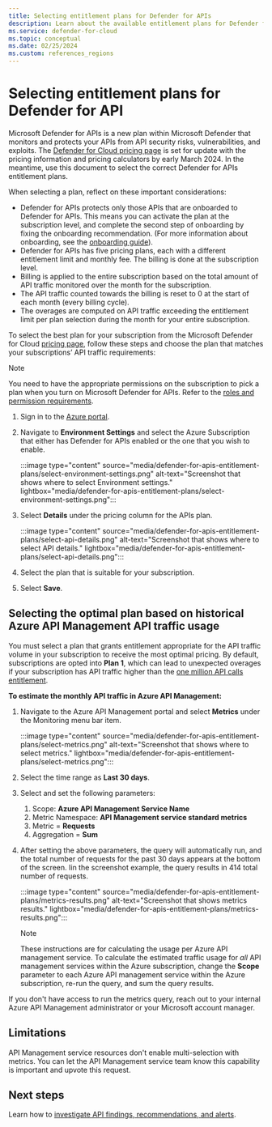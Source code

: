 ```yaml
---
title: Selecting entitlement plans for Defender for APIs
description: Learn about the available entitlement plans for Defender for APIs deployment in Microsoft Defender for Cloud.
ms.service: defender-for-cloud
ms.topic: conceptual
ms.date: 02/25/2024
ms.custom: references_regions
---
```

# Selecting entitlement plans for Defender for API

Microsoft Defender for APIs is a new plan within Microsoft Defender that monitors and protects your APIs from API security risks, vulnerabilities, and exploits. The [Defender for Cloud pricing page](https://azure.microsoft.com/pricing/details/defender-for-cloud/) is set for update with the pricing information and pricing calculators by early March 2024. In the meantime, use this document to select the correct Defender for APIs entitlement plans. 

When selecting a plan, reflect on these important considerations:

- Defender for APIs protects only those APIs that are onboarded to Defender for APIs. This means you can activate the plan at the subscription level, and complete the second step of onboarding by fixing the onboarding recommendation. (For more information about onboarding, see the [onboarding guide](defender-for-apis-deploy.md#enable-the-defender-for-apis-plan)).
- Defender for APIs has five pricing plans, each with a different entitlement limit and monthly fee. The billing is done at the subscription level.  
- Billing is applied to the entire subscription based on the total amount of API traffic monitored over the month for the subscription. 
- The API traffic counted towards the billing is reset to 0 at the start of each month (every billing cycle). 
- The overages are computed on API traffic exceeding the entitlement limit per plan selection during the month for your entire subscription.

To select the best plan for your subscription from the Microsoft Defender for Cloud [pricing page](https://azure.microsoft.com/pricing/details/defender-for-cloud/), follow these steps and choose the plan that matches your subscriptions’ API traffic requirements:  

  > [!NOTE]
  > You need to have the appropriate permissions on the subscription to pick a plan when you turn on Microsoft Defender for APIs. Refer to the [roles and permission requirements](defender-for-apis-prepare.md). 

1. Sign in to the [Azure portal](https://portal.azure.com).
1. Navigate to **Environment Settings** and select the Azure Subscription that either has Defender for APIs enabled or the one that you wish to enable.

    :::image type="content" source="media/defender-for-apis-entitlement-plans/select-environment-settings.png" alt-text="Screenshot that shows where to select Environment settings." lightbox="media/defender-for-apis-entitlement-plans/select-environment-settings.png":::
   
1. Select **Details** under the pricing column for the APIs plan.     

    :::image type="content" source="media/defender-for-apis-entitlement-plans/select-api-details.png" alt-text="Screenshot that shows where to select API details." lightbox="media/defender-for-apis-entitlement-plans/select-api-details.png":::
 
1. Select the plan that is suitable for your subscription. 
1. Select **Save**. 

## Selecting the optimal plan based on historical Azure API Management API traffic usage

You must select a plan that grants entitlement appropriate for the API traffic volume in your subscription to receive the most optimal pricing. By default, subscriptions are opted into **Plan 1**, which can lead to unexpected overages if your subscription has API traffic higher than the [one million API calls entitlement](https://ms.portal.azure.com/#view/Microsoft_Azure_Security/SecurityMenuBlade/~/18). 

**To estimate the monthly API traffic in Azure API Management:** 

1. Navigate to the Azure API Management portal and select **Metrics** under the Monitoring menu bar item.  

    :::image type="content" source="media/defender-for-apis-entitlement-plans/select-metrics.png" alt-text="Screenshot that shows where to select metrics." lightbox="media/defender-for-apis-entitlement-plans/select-metrics.png":::

1. Select the time range as **Last 30 days**.
1. Select and set the following parameters:

    1. Scope: **Azure API Management Service Name** 
    1. Metric Namespace: **API Management service standard metrics**
    1. Metric = **Requests**
    1. Aggregation = **Sum**
    
1. After setting the above parameters, the query will automatically run, and the total number of requests for the past 30 days appears at the bottom of the screen. Iin the screenshot example, the query results in 414 total number of requests.

    :::image type="content" source="media/defender-for-apis-entitlement-plans/metrics-results.png" alt-text="Screenshot that shows metrics results." lightbox="media/defender-for-apis-entitlement-plans/metrics-results.png":::

    > [!NOTE]
    > These instructions are for calculating the usage per Azure API management service. To calculate the estimated traffic usage for *all* API management services within the Azure subscription, change the **Scope** parameter to each Azure API management service within the Azure subscription, re-run the query, and sum the query results. 

If you don't have access to run the metrics query, reach out to your internal Azure API Management administrator or your Microsoft account manager.  

## Limitations

API Management service resources don't enable multi-selection with metrics. You can let the API Management service team know this capability is important and upvote this request.

## Next steps

Learn how to [investigate API findings, recommendations, and alerts](defender-for-apis-posture.md).   
